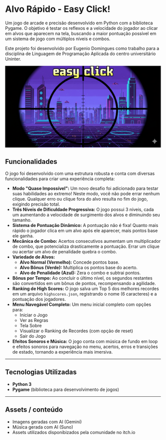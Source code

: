 # Alvo Rápido - Easy Click!

Um jogo de arcade e precisão desenvolvido em Python com a biblioteca Pygame. O objetivo é testar os reflexos e a velocidade do jogador ao clicar em alvos que aparecem na tela, buscando a maior pontuação possível em um sistema de jogo com múltiplos níveis e combos.

Este projeto foi desenvolvido por Eugenio Domingues como trabalho para a disciplina de Linguagem de Programação Aplicada do centro universitário Uninter.

![Seja rápido como uma atiradora!](imagens/menu_background.png)

## Funcionalidades

O jogo foi desenvolvido com uma estrutura robusta e conta com diversas funcionalidades para criar uma experiência completa:

- **Modo "Quase Impossível":** Um novo desafio foi adicionado para testar suas habilidades ao extremo! Neste modo, você não pode errar nenhum clique. Qualquer erro ou clique fora do alvo resulta no fim do jogo, exigindo precisão total.
- **Três Níveis de Dificuldade Progressiva:** O jogo possui 3 níveis, cada um aumentando a velocidade de surgimento dos alvos e diminuindo seu tamanho.
- **Sistema de Pontuação Dinâmico:** A pontuação não é fixa! Quanto mais rápido o jogador clica em um alvo após ele aparecer, mais pontos base ele ganha.
- **Mecânica de Combo:** Acertos consecutivos aumentam um multiplicador de combo, que potencializa drasticamente a pontuação. Errar um clique ou acertar um alvo de penalidade quebra o combo.
- **Variedade de Alvos:**
  - **Alvo Normal (Vermelho):** Concede pontos base.
  - **Alvo Bônus (Verde):** Multiplica os pontos base do acerto.
  - **Alvo de Penalidade (Azul):** Zera o combo e subtrai pontos.
- **Bônus por Tempo:** Ao concluir o último nível, os segundos restantes são convertidos em um bônus de pontos, recompensando a agilidade.
- **Ranking de High Scores:** O jogo salva um Top 5 dos melhores recordes em um arquivo `highscores.json`, registrando o nome (6 caracteres) e a pontuação dos jogadores.
- **Menu Navegável Completo:** Um menu inicial completo com opções para:
  - Iniciar o Jogo
  - Ver as Regras
  - Tela Sobre
  - Visualizar o Ranking de Recordes (com opção de reset)
  - Sair do Jogo
- **Efeitos Sonoros e Música:** O jogo conta com música de fundo em loop e efeitos sonoros para navegação no menu, acertos, erros e transições de estado, tornando a experiência mais imersiva.

---

## Tecnologias Utilizadas

- **Python 3**
- **Pygame** (biblioteca para desenvolvimento de jogos)

---

## Assets / conteúdo

- Imagens geradas com AI (Gemini)
- Música gerada com AI (Suno)
- Assets utilizados disponibizados pela comunidade no itch.io
